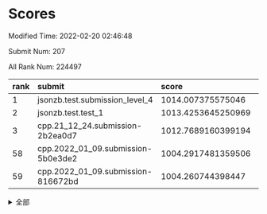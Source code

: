 # Scores

Modified Time: 2022-02-20 02:46:48

Submit Num: 207

All Rank Num: 224497

| rank |               submit               |       score        |       sigma        | pk_num |
| :--- | :--------------------------------- | :----------------- | :----------------- | :----- |
| 1    | jsonzb.test.submission_level_4     | 1014.007375575046  | 0.8117336324528321 | 4335   |
| 2    | jsonzb.test.test_1                 | 1013.4253645250969 | 0.8074585507264983 | 4334   |
| 3    | cpp.21_12_24.submission-2b2ea0d7   | 1012.7689160399194 | 0.800605744813591  | 4339   |
| 58   | cpp.2022_01_09.submission-5b0e3de2 | 1004.2917481359506 | 0.7104894402095296 | 4337   |
| 59   | cpp.2022_01_09.submission-816672bd | 1004.260744398447  | 0.7268679910245405 | 4338   |


<details>
<summary>全部</summary>

| rank |                 submit                 |       score        |       sigma        | pk_num |
| :--- | :------------------------------------- | :----------------- | :----------------- | :----- |
| 1    | jsonzb.test.submission_level_4         | 1014.007375575046  | 0.8117336324528321 | 4335   |
| 2    | jsonzb.test.test_1                     | 1013.4253645250969 | 0.8074585507264983 | 4334   |
| 3    | cpp.21_12_24.submission-2b2ea0d7       | 1012.7689160399194 | 0.800605744813591  | 4339   |
| 4    | gobigger.level_3.submission_level_3_33 | 1011.9006086592656 | 0.7910829610448225 | 4334   |
| 5    | gobigger.level_3.submission_level_3_1  | 1011.4796074331408 | 0.7646528462846728 | 4339   |
| 6    | gobigger.level_3.submission_level_3_6  | 1011.4410743522674 | 0.7847702294829657 | 4340   |
| 7    | gobigger.level_3.submission_level_3_48 | 1011.4012953174811 | 0.7649593103938115 | 4335   |
| 8    | gobigger.level_3.submission_level_3_47 | 1011.2348863317937 | 0.7879145203870422 | 4341   |
| 9    | gobigger.level_3.submission_level_3_16 | 1010.9883332868749 | 0.7720984585700293 | 4335   |
| 10   | gobigger.level_3.submission_level_3_2  | 1010.8238520840966 | 0.7584395416182929 | 4340   |
| 11   | gobigger.level_3.submission_level_3_39 | 1010.7597081083405 | 0.7689665135119909 | 4341   |
| 12   | gobigger.level_3.submission_level_3_24 | 1010.7138956386488 | 0.7744742639203969 | 4332   |
| 13   | gobigger.level_3.submission_level_3_37 | 1010.6548385047079 | 0.7586816050603924 | 4336   |
| 14   | gobigger.level_3.submission_level_3_36 | 1010.6143357178423 | 0.7700643512418732 | 4339   |
| 15   | gobigger.level_3.submission_level_3_7  | 1010.5892134992056 | 0.7570009389582874 | 4340   |
| 16   | gobigger.level_3.submission_level_3_8  | 1010.5817701417161 | 0.7664430357315378 | 4335   |
| 17   | gobigger.level_3.submission_level_3_11 | 1010.5300510561557 | 0.7400192607301025 | 4338   |
| 18   | gobigger.level_3.submission_level_3_38 | 1010.5209266620958 | 0.7521789224460795 | 4340   |
| 19   | gobigger.level_3.submission_level_3_44 | 1010.5079731095896 | 0.7637231035364926 | 4338   |
| 20   | gobigger.level_3.submission_level_3_25 | 1010.4969802211849 | 0.7544316786440612 | 4345   |
| 21   | gobigger.level_3.submission_level_3_22 | 1010.4807014509106 | 0.7535457837907631 | 4337   |
| 22   | gobigger.level_3.submission_level_3_32 | 1010.4537927426534 | 0.7525544208969974 | 4339   |
| 23   | gobigger.level_3.submission_level_3_4  | 1010.2691908112823 | 0.782391981240167  | 4342   |
| 24   | gobigger.level_3.submission_level_3_40 | 1010.2168460939056 | 0.7719080211121484 | 4345   |
| 25   | gobigger.level_3.submission_level_3_49 | 1010.1921838067841 | 0.7535844234400765 | 4336   |
| 26   | gobigger.level_3.submission_level_3_42 | 1010.1464579091898 | 0.7559548172520913 | 4334   |
| 27   | gobigger.level_3.submission_level_3_10 | 1010.066690481114  | 0.742755241331532  | 4338   |
| 28   | gobigger.level_3.submission_level_3_12 | 1009.9915403023011 | 0.7522371717983477 | 4339   |
| 29   | gobigger.level_3.submission_level_3_45 | 1009.8579979314782 | 0.7601252593344    | 4337   |
| 30   | gobigger.level_3.submission_level_3_3  | 1009.7801389782977 | 0.7503568046464252 | 4339   |
| 31   | gobigger.level_3.submission_level_3_21 | 1009.7121780701877 | 0.7793236647070986 | 4340   |
| 32   | gobigger.level_3.submission_level_3_31 | 1009.6699903784668 | 0.7547336666139794 | 4338   |
| 33   | gobigger.level_3.submission_level_3_35 | 1009.6269961794451 | 0.7532069824813861 | 4339   |
| 34   | gobigger.level_3.submission_level_3_5  | 1009.5513040589495 | 0.7660554381419903 | 4344   |
| 35   | gobigger.level_3.submission_level_3_0  | 1009.4899460636996 | 0.7709226339106315 | 4337   |
| 36   | gobigger.level_3.submission_level_3_23 | 1009.4352692197637 | 0.7634974137225778 | 4334   |
| 37   | gobigger.level_3.submission_level_3_41 | 1009.3826844305995 | 0.7606630959523303 | 4340   |
| 38   | gobigger.level_3.submission_level_3_28 | 1009.321554328043  | 0.765319626944737  | 4333   |
| 39   | gobigger.level_3.submission_level_3_26 | 1009.3187636607865 | 0.7416511735232975 | 4342   |
| 40   | gobigger.level_3.submission_level_3_19 | 1009.3141196913037 | 0.7825159658719292 | 4337   |
| 41   | gobigger.level_3.submission_level_3_17 | 1009.3065365948454 | 0.7340859466883789 | 4339   |
| 42   | gobigger.level_3.submission_level_3_18 | 1009.2686433707106 | 0.7626855914273561 | 4336   |
| 43   | gobigger.level_3.submission_level_3_13 | 1009.1972578608026 | 0.7448327104610707 | 4341   |
| 44   | gobigger.level_3.submission_level_3_9  | 1009.1719804204439 | 0.752362817796846  | 4339   |
| 45   | gobigger.level_3.submission_level_3_27 | 1009.0886534341207 | 0.7515699655980095 | 4344   |
| 46   | gobigger.level_3.submission_level_3_34 | 1009.0171165382035 | 0.7658442245343067 | 4340   |
| 47   | gobigger.level_3.submission_level_3_46 | 1009.0168652271786 | 0.7509662508288806 | 4335   |
| 48   | gobigger.level_3.submission_level_3_14 | 1008.6986125448028 | 0.7474273304787196 | 4337   |
| 49   | gobigger.level_3.submission_level_3_15 | 1008.6169396000616 | 0.7481082473395045 | 4335   |
| 50   | gobigger.level_3.submission_level_3_43 | 1008.5397328969491 | 0.7544590352795448 | 4337   |
| 51   | gobigger.level_3.submission_level_3_30 | 1008.4004240190982 | 0.7392128009216928 | 4341   |
| 52   | gobigger.level_3.submission_level_3_20 | 1008.3913206654012 | 0.7521320028356346 | 4339   |
| 53   | gobigger.level_3.submission_level_3_29 | 1007.7257475088104 | 0.7452004798807687 | 4340   |
| 54   | gobigger.level_1.submission_level_1_29 | 1005.1550778461492 | 0.7267572243514347 | 4337   |
| 55   | gobigger.level_1.submission_level_1_15 | 1004.7240527318592 | 0.7129233311744654 | 4339   |
| 56   | gobigger.level_1.submission_level_1_43 | 1004.6749434741655 | 0.7111791974214682 | 4340   |
| 57   | gobigger.level_1.submission_level_1_47 | 1004.4988972157654 | 0.726488296853974  | 4338   |
| 58   | cpp.2022_01_09.submission-5b0e3de2     | 1004.2917481359506 | 0.7104894402095296 | 4337   |
| 59   | cpp.2022_01_09.submission-816672bd     | 1004.260744398447  | 0.7268679910245405 | 4338   |
| 60   | gobigger.level_1.submission_level_1_8  | 1004.1288118844823 | 0.7125014533820317 | 4340   |
| 61   | gobigger.level_1.submission_level_1_33 | 1004.1152386125202 | 0.7162576308143208 | 4335   |
| 62   | gobigger.level_1.submission_level_1_11 | 1004.1142341330518 | 0.7169438689884846 | 4340   |
| 63   | gobigger.level_1.submission_level_1_23 | 1004.0875253300972 | 0.7243652768026088 | 4337   |
| 64   | gobigger.level_1.submission_level_1_34 | 1004.0205753483352 | 0.7104318141817867 | 4337   |
| 65   | gobigger.level_1.submission_level_1_4  | 1004.0160258429948 | 0.7221905976252665 | 4337   |
| 66   | gobigger.level_1.submission_level_1_6  | 1003.997956891336  | 0.7167408687850608 | 4338   |
| 67   | gobigger.level_1.submission_level_1_37 | 1003.9417878648601 | 0.7182168985648059 | 4334   |
| 68   | gobigger.level_1.submission_level_1_36 | 1003.8461136004703 | 0.711496452693648  | 4336   |
| 69   | gobigger.level_1.submission_level_1_35 | 1003.7929700104062 | 0.7160373503725421 | 4344   |
| 70   | gobigger.level_1.submission_level_1_17 | 1003.7085022794909 | 0.7109646493211    | 4337   |
| 71   | gobigger.level_1.submission_level_1_9  | 1003.7077390354134 | 0.7178741427893207 | 4340   |
| 72   | gobigger.level_1.submission_level_1_1  | 1003.7072060120295 | 0.7209763406562905 | 4338   |
| 73   | gobigger.level_1.submission_level_1_13 | 1003.6476425844635 | 0.730581594730816  | 4342   |
| 74   | gobigger.level_1.submission_level_1_38 | 1003.5817973855403 | 0.7112230885291938 | 4336   |
| 75   | gobigger.level_1.submission_level_1_14 | 1003.5636553742377 | 0.7217289411976572 | 4332   |
| 76   | gobigger.level_1.submission_level_1_22 | 1003.5535514331079 | 0.7145877678096013 | 4335   |
| 77   | gobigger.level_1.submission_level_1_2  | 1003.4777427958703 | 0.7177131573945686 | 4340   |
| 78   | gobigger.level_1.submission_level_1_40 | 1003.4442850606864 | 0.707704930328736  | 4340   |
| 79   | gobigger.level_1.submission_level_1_44 | 1003.3389223765178 | 0.7084286925571405 | 4340   |
| 80   | gobigger.level_1.submission_level_1_27 | 1003.326268693349  | 0.7158280817425687 | 4331   |
| 81   | gobigger.level_1.submission_level_1_42 | 1003.3189156102374 | 0.7211844912402854 | 4339   |
| 82   | gobigger.level_1.submission_level_1_25 | 1003.3164194414896 | 0.7198755335659531 | 4345   |
| 83   | gobigger.level_1.submission_level_1_7  | 1003.2957276911474 | 0.7126201979364633 | 4338   |
| 84   | gobigger.level_1.submission_level_1_32 | 1003.2952154092081 | 0.7194633517179477 | 4339   |
| 85   | gobigger.level_1.submission_level_1_12 | 1003.2379362124652 | 0.7206881601756819 | 4336   |
| 86   | gobigger.level_1.submission_level_1_10 | 1003.1264176687642 | 0.7150484900500677 | 4338   |
| 87   | gobigger.level_1.submission_level_1_0  | 1003.0607546442661 | 0.7157745436345957 | 4343   |
| 88   | gobigger.level_1.submission_level_1_19 | 1003.0454923533583 | 0.7264135100036713 | 4337   |
| 89   | gobigger.level_1.submission_level_1_26 | 1002.9649433589879 | 0.7075175549415473 | 4340   |
| 90   | gobigger.level_1.submission_level_1_41 | 1002.831032924826  | 0.7123550348658577 | 4338   |
| 91   | gobigger.level_1.submission_level_1_28 | 1002.8229895999333 | 0.7121067865320577 | 4337   |
| 92   | gobigger.level_1.submission_level_1_45 | 1002.7682383262902 | 0.7132230428970403 | 4335   |
| 93   | gobigger.level_1.submission_level_1_21 | 1002.703979108621  | 0.7181701107326064 | 4341   |
| 94   | gobigger.level_1.submission_level_1_24 | 1002.6594980883632 | 0.7126519563699646 | 4338   |
| 95   | gobigger.level_1.submission_level_1_20 | 1002.6218527192922 | 0.713931455409024  | 4341   |
| 96   | gobigger.level_1.submission_level_1_39 | 1002.5793669190674 | 0.7096550238779421 | 4338   |
| 97   | gobigger.level_1.submission_level_1_48 | 1002.565709541131  | 0.7046103794789932 | 4338   |
| 98   | gobigger.level_1.submission_level_1_16 | 1002.5306807811025 | 0.7117405175755009 | 4334   |
| 99   | gobigger.level_1.submission_level_1_30 | 1002.370173670415  | 0.7217300993935282 | 4337   |
| 100  | gobigger.level_1.submission_level_1_5  | 1002.235439040624  | 0.7129661098418347 | 4338   |
| 101  | gobigger.level_1.submission_level_1_3  | 1002.1937024659851 | 0.7114349024138344 | 4340   |
| 102  | gobigger.level_1.submission_level_1_31 | 1002.1295519741581 | 0.7137020578824773 | 4336   |
| 103  | gobigger.level_1.submission_level_1_18 | 1001.9145715657029 | 0.7134180122305803 | 4333   |
| 104  | gobigger.level_1.submission_level_1_46 | 1001.8694147013712 | 0.7190112178349954 | 4337   |
| 105  | gobigger.level_1.submission_level_1_49 | 1001.5133057377651 | 0.7029871082263921 | 4341   |
| 106  | gobigger.random.submission_random_21   | 998.2548150644928  | 0.7146696455418889 | 4339   |
| 107  | gobigger.random.submission_random_23   | 997.5809663773961  | 0.7092328394963626 | 4338   |
| 108  | gobigger.random.submission_random_32   | 997.2844399884373  | 0.7053144405457243 | 4335   |
| 109  | gobigger.random.submission_random_42   | 996.9498886997854  | 0.7121520055001962 | 4336   |
| 110  | gobigger.random.submission_random_28   | 996.6391506654473  | 0.7056306682328506 | 4337   |
| 111  | gobigger.random.submission_random_43   | 996.5389482232416  | 0.7072898836414866 | 4339   |
| 112  | gobigger.random.submission_random_33   | 996.5345550550985  | 0.7165469356731402 | 4339   |
| 113  | gobigger.random.submission_random_12   | 996.5189516962411  | 0.7183682898268239 | 4342   |
| 114  | gobigger.random.submission_random_24   | 996.482827191338   | 0.7144942390319359 | 4339   |
| 115  | gobigger.random.submission_random_4    | 996.4509533288082  | 0.7193486727502578 | 4340   |
| 116  | gobigger.random.submission_random_48   | 996.4000709370816  | 0.7224312067869888 | 4332   |
| 117  | gobigger.random.submission_random_10   | 996.3970559329782  | 0.7119726137378599 | 4344   |
| 118  | gobigger.random.submission_random_35   | 996.3940563245512  | 0.7090466080928178 | 4340   |
| 119  | gobigger.random.submission_random_17   | 996.3436509458664  | 0.6959667921327373 | 4340   |
| 120  | gobigger.random.submission_random_13   | 996.3381692079874  | 0.710033492512824  | 4345   |
| 121  | gobigger.random.submission_random_6    | 996.3055159467481  | 0.7108538488066293 | 4334   |
| 122  | gobigger.random.submission_random_30   | 996.2732906999431  | 0.7147414929992479 | 4337   |
| 123  | gobigger.random.submission_random_1    | 996.2473999528561  | 0.7129868464603977 | 4340   |
| 124  | gobigger.random.submission_random_5    | 996.2412564905098  | 0.7115381707872934 | 4340   |
| 125  | gobigger.random.submission_random_3    | 996.2190546275244  | 0.7014116086775283 | 4337   |
| 126  | gobigger.random.submission_random_14   | 996.1595740983829  | 0.7113352752513911 | 4340   |
| 127  | gobigger.random.submission_random_29   | 996.1095711651764  | 0.7100331687036406 | 4339   |
| 128  | gobigger.random.submission_random_25   | 996.0353460255571  | 0.7252571770144933 | 4342   |
| 129  | gobigger.random.submission_random_8    | 995.981931449241   | 0.7247920459643908 | 4340   |
| 130  | gobigger.random.submission_random_2    | 995.9361175521556  | 0.7087074290289767 | 4338   |
| 131  | gobigger.random.submission_random_19   | 995.9265564905262  | 0.7118517552034782 | 4336   |
| 132  | gobigger.random.submission_random_40   | 995.863608582995   | 0.7128646647975249 | 4339   |
| 133  | gobigger.random.submission_random_11   | 995.8453216946732  | 0.7161007539670603 | 4340   |
| 134  | gobigger.random.submission_random_34   | 995.7903164238736  | 0.6992008005933648 | 4334   |
| 135  | gobigger.random.submission_random_45   | 995.7740626884164  | 0.710876988989252  | 4337   |
| 136  | gobigger.random.submission_random_47   | 995.7406598210033  | 0.7233016073437714 | 4338   |
| 137  | gobigger.random.submission_random_37   | 995.6963162975153  | 0.7142100303896131 | 4337   |
| 138  | gobigger.random.submission_random_27   | 995.6036736237088  | 0.7175604138003707 | 4333   |
| 139  | gobigger.random.submission_random_20   | 995.5965161229745  | 0.7082705242141912 | 4336   |
| 140  | gobigger.random.submission_random_7    | 995.5942991559447  | 0.7170045949557172 | 4337   |
| 141  | gobigger.random.submission_random_31   | 995.559573212323   | 0.7085405113896391 | 4336   |
| 142  | gobigger.random.submission_random_16   | 995.4681789518968  | 0.7128244143594983 | 4341   |
| 143  | gobigger.random.submission_random_39   | 995.444480886705   | 0.710360824822453  | 4336   |
| 144  | gobigger.random.submission_random_44   | 995.3853035779675  | 0.7247108613372452 | 4344   |
| 145  | gobigger.random.submission_random_41   | 995.3809351046215  | 0.7048802906915091 | 4337   |
| 146  | gobigger.random.submission_random_26   | 995.3610199198118  | 0.7279207809470292 | 4336   |
| 147  | gobigger.random.submission_random_38   | 995.324829873403   | 0.7050595310182309 | 4335   |
| 148  | gobigger.random.submission_random_36   | 995.3166724995118  | 0.7124723061832843 | 4340   |
| 149  | gobigger.random.submission_random_49   | 995.2862213183712  | 0.7269461483877686 | 4338   |
| 150  | gobigger.random.submission_random_46   | 995.2405409955468  | 0.7146973948329147 | 4334   |
| 151  | gobigger.random.submission_random_15   | 995.1760325179379  | 0.7204945750127937 | 4339   |
| 152  | gobigger.random.submission_random_18   | 995.1754032218688  | 0.708799601036814  | 4336   |
| 153  | gobigger.random.submission_random_0    | 995.1300615364015  | 0.7118721187995257 | 4340   |
| 154  | gobigger.random.submission_random_22   | 995.0644495628095  | 0.7264249212095062 | 4343   |
| 155  | gobigger.random.submission_random_9    | 994.1970051417451  | 0.7247048509360702 | 4334   |
| 156  | gobigger.level_2.submission_level_2_17 | 994.1089327779902  | 0.7323840103939067 | 4337   |
| 157  | gobigger.level_2.submission_level_2_28 | 993.9117508654582  | 0.7201087864014665 | 4333   |
| 158  | gobigger.level_2.submission_level_2_24 | 993.6374388611474  | 0.728758814305196  | 4336   |
| 159  | gobigger.level_2.submission_level_2_11 | 993.4658025911133  | 0.7333195471752968 | 4339   |
| 160  | gobigger.level_2.submission_level_2_10 | 993.419990036305   | 0.7427444100896136 | 4336   |
| 161  | gobigger.level_2.submission_level_2_13 | 993.4076063550839  | 0.7461983601836556 | 4333   |
| 162  | gobigger.level_2.submission_level_2_47 | 993.388656401766   | 0.7409358153342107 | 4340   |
| 163  | gobigger.level_2.submission_level_2_38 | 993.3638843886346  | 0.7511008033562375 | 4342   |
| 164  | gobigger.level_2.submission_level_2_20 | 993.1213130841777  | 0.7616942963031076 | 4340   |
| 165  | gobigger.level_2.submission_level_2_37 | 993.0674557708697  | 0.7330793400099572 | 4340   |
| 166  | gobigger.level_2.submission_level_2_30 | 992.7691003600307  | 0.7527188777278453 | 4336   |
| 167  | gobigger.level_2.submission_level_2_43 | 992.7112874317604  | 0.7437932076654729 | 4334   |
| 168  | gobigger.level_2.submission_level_2_23 | 992.6117143646303  | 0.7392587116512196 | 4341   |
| 169  | gobigger.level_2.submission_level_2_19 | 992.5845188231931  | 0.7446836664525528 | 4345   |
| 170  | gobigger.level_2.submission_level_2_15 | 992.5261472539964  | 0.7542945748162997 | 4338   |
| 171  | gobigger.level_2.submission_level_2_49 | 992.5059848493631  | 0.7449555481865086 | 4341   |
| 172  | gobigger.level_2.submission_level_2_2  | 992.4710507252418  | 0.7418272185372156 | 4334   |
| 173  | gobigger.level_2.submission_level_2_7  | 992.4336020994955  | 0.7374439750165837 | 4345   |
| 174  | gobigger.level_2.submission_level_2_22 | 992.3943496013065  | 0.7554599083810722 | 4334   |
| 175  | gobigger.level_2.submission_level_2_33 | 992.3365083617264  | 0.7559182065943384 | 4336   |
| 176  | gobigger.level_2.submission_level_2_26 | 992.3066618961964  | 0.7441527892835758 | 4338   |
| 177  | gobigger.level_2.submission_level_2_31 | 992.2341812572457  | 0.727707575851177  | 4336   |
| 178  | gobigger.level_2.submission_level_2_34 | 992.2029673829234  | 0.7362217226098143 | 4336   |
| 179  | gobigger.level_2.submission_level_2_27 | 992.1588892084262  | 0.7381420633852803 | 4339   |
| 180  | gobigger.level_2.submission_level_2_36 | 992.1464897344738  | 0.7596803012906296 | 4338   |
| 181  | gobigger.level_2.submission_level_2_44 | 992.0725784838772  | 0.749225545035398  | 4334   |
| 182  | gobigger.level_2.submission_level_2_42 | 992.0294505793453  | 0.7459131348972527 | 4340   |
| 183  | gobigger.level_2.submission_level_2_8  | 991.9675027078572  | 0.7368710014943586 | 4339   |
| 184  | gobigger.level_2.submission_level_2_4  | 991.9266084873474  | 0.740986887015636  | 4341   |
| 185  | gobigger.level_2.submission_level_2_3  | 991.7249539374548  | 0.7487736262166169 | 4340   |
| 186  | gobigger.level_2.submission_level_2_48 | 991.6606185849977  | 0.7782827342735165 | 4341   |
| 187  | gobigger.level_2.submission_level_2_12 | 991.6298938616933  | 0.7692976691007521 | 4336   |
| 188  | gobigger.level_2.submission_level_2_46 | 991.5901005604501  | 0.7291156133243468 | 4339   |
| 189  | gobigger.level_2.submission_level_2_40 | 991.5799043544088  | 0.7433640798876731 | 4336   |
| 190  | gobigger.level_2.submission_level_2_6  | 991.4905225509747  | 0.7545271188487509 | 4336   |
| 191  | gobigger.level_2.submission_level_2_32 | 991.4440968283178  | 0.7664017973439297 | 4337   |
| 192  | gobigger.level_2.submission_level_2_16 | 991.4310651962033  | 0.7733524257957165 | 4339   |
| 193  | gobigger.level_2.submission_level_2_18 | 991.3769311822422  | 0.7580083041061413 | 4337   |
| 194  | gobigger.level_2.submission_level_2_39 | 991.3313340983541  | 0.7519956670811001 | 4338   |
| 195  | gobigger.level_2.submission_level_2_35 | 991.3172924600763  | 0.7468613586340582 | 4343   |
| 196  | gobigger.level_2.submission_level_2_1  | 991.308078002024   | 0.7561469252369629 | 4334   |
| 197  | gobigger.level_2.submission_level_2_9  | 991.265245823094   | 0.7505179818487081 | 4333   |
| 198  | gobigger.level_2.submission_level_2_5  | 990.9811165221323  | 0.7722306999363199 | 4343   |
| 199  | gobigger.level_2.submission_level_2_0  | 990.9344121085268  | 0.7478189289427853 | 4337   |
| 200  | gobigger.level_2.submission_level_2_25 | 990.8160075284746  | 0.7544743929428407 | 4340   |
| 201  | gobigger.level_2.submission_level_2_21 | 990.7679903611868  | 0.7573281082932488 | 4340   |
| 202  | gobigger.level_2.submission_level_2_29 | 990.6191594817568  | 0.7506252335270946 | 4337   |
| 203  | gobigger.level_2.submission_level_2_41 | 990.5261611472683  | 0.7727662550816794 | 4339   |
| 204  | gobigger.level_2.submission_level_2_14 | 990.4715453539966  | 0.7535231079139224 | 4337   |
| 205  | gobigger.level_2.submission_level_2_45 | 989.4110596124583  | 0.7857839235959311 | 4337   |
| 206  | gobigger.none.submission_none_0        | 978.1821879291502  | 1.312598086980381  | 4336   |
| 207  | gobigger.none.submission_none_1        | 977.7938693860505  | 1.2909080118585665 | 4343   |

</details>